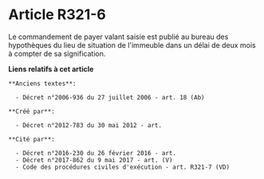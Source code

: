 # Article R321-6

Le commandement de payer valant saisie est publié au bureau des hypothèques du lieu de situation de l'immeuble dans un délai
de deux mois à compter de sa signification.

**Liens relatifs à cet article**

	**Anciens textes**:

	  - Décret n°2006-936 du 27 juillet 2006 - art. 18 (Ab)

	**Créé par**:

	  - Décret n°2012-783 du 30 mai 2012 - art.

	**Cité par**:

	  - Décret n°2016-230 du 26 février 2016 - art.
	  - Décret n°2017-862 du 9 mai 2017 - art. (V)
	  - Code des procédures civiles d'exécution - art. R321-7 (VD)
